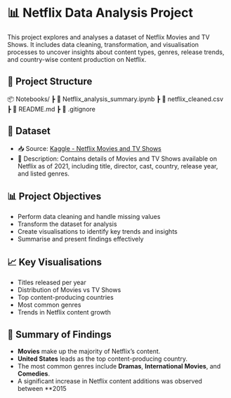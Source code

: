 # 📊 Netflix Data Analysis Project

This project explores and analyses a dataset of Netflix Movies and TV Shows. It includes data cleaning, transformation, and visualisation processes to uncover insights about content types, genres, release trends, and country-wise content production on Netflix.

## 📁 Project Structure
📦 Notebooks/
┣ 📄 Netflix_analysis_summary.ipynb
┣ 📄 netflix_cleaned.csv
┣ 📄 README.md
┣ 📄 .gitignore

## 📌 Dataset

- 📥 Source: [Kaggle - Netflix Movies and TV Shows](https://www.kaggle.com/shivamb/netflix-shows)
- 📄 Description: Contains details of Movies and TV Shows available on Netflix as of 2021, including title, director, cast, country, release year, and listed genres.

## 📊 Project Objectives

- Perform data cleaning and handle missing values
- Transform the dataset for analysis
- Create visualisations to identify key trends and insights
- Summarise and present findings effectively

## 📈 Key Visualisations

- Titles released per year  
- Distribution of Movies vs TV Shows  
- Top content-producing countries  
- Most common genres  
- Trends in Netflix content growth

## 📖 Summary of Findings

- **Movies** make up the majority of Netflix’s content.
- **United States** leads as the top content-producing country.
- The most common genres include **Dramas**, **International Movies**, and **Comedies**.
- A significant increase in Netflix content additions was observed between **2015
